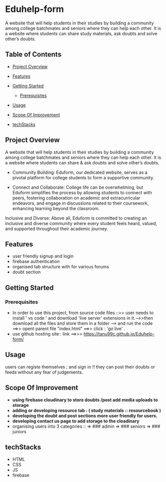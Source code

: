 # Eduhelp-form
A website that will help students in their studies by building a community among college batchmates and seniors where they can help each other. It is a website where students can share study materials, ask doubts and solve other’s doubts.

## Table of Contents
- [Project Overview](#project-overview)
- [Features](#features)
- [Getting Started](#getting-started)
  - [Prerequisites](#prerequisites)
 
- [Usage](#usage)
- [Scope Of Improvement](#scope-of-improvement)
- [techStacks](#techstacks)

## Project Overview

A website that will help students in their studies by building a community among college batchmates and seniors where they can help each other. It is a website where students can share & ask doubts and solve other’s doubts.
- Community Building: Eduform, our dedicated website, serves as a pivotal platform for college students to form a supportive community.

- Connect and Collaborate: College life can be overwhelming, but Eduform simplifies the process by allowing students to connect with peers, fostering collaboration on academic and extracurricular endeavors, and engage in discussions related to their coursework, enhancing learning beyond the classroom.

Inclusive and Diverse: Above all, Eduform is committed to creating an inclusive and diverse community where every student feels heard, valued, and supported throughout their academic journey.


## Features

- user friendly signup and login
- firebase authentication
- organised tab structure with for various forums
- doubt section

## Getting Started

### Prerequisites

- In order to use this project, from source code files ::>> user needs to install ' vs code ' and download 'live server' extensions in it.-->>then download all the files and store them in a folder --> and run the code ==>> opent parent file "index.html" ==>> click : 'go live' .
- use github hosting site : link ==>>> https://tanu99c.github.io/Eduhelp-form/


## Usage

users can registe themselves ; and sign in !!
they can post their doubts or feeds without any fear of judgements.

## Scope Of Improvement

- **using firebase cloudinary to store doubts /post add media uploads to storage**
- **adding or developing resource tab : ( study materials :: resourcebook )**
- **developing the doubt and post sections more user friendly for users.**
- **developing contact us page to add storage to the cloadinary**
- organising users into 3 categories ::
  => ### admin
  => ### seniors
  => ### juniors
   

## techStacks
- HTML
- CSS
- JS
- firebase




